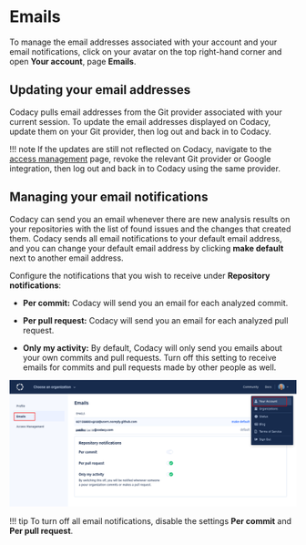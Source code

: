 # Emails

To manage the email addresses associated with your account and your email notifications, click on your avatar on the top right-hand corner and open **Your account**, page **Emails**.

## Updating your email addresses

Codacy pulls email addresses from the Git provider associated with your current session. To update the email addresses displayed on Codacy, update them on your Git provider, then log out and back in to Codacy.

!!! note
    If the updates are still not reflected on Codacy, navigate to the [access management](https://app.codacy.com/account/access-management) page, revoke the relevant Git provider or Google integration, then log out and back in to Codacy using the same provider.

## Managing your email notifications

Codacy can send you an email whenever there are new analysis results on your repositories with the list of found issues and the changes that created them. Codacy sends all email notifications to your default email address, and you can change your default email address by clicking **make default** next to another email address.

Configure the notifications that you wish to receive under **Repository notifications**:

-   **Per commit:** Codacy will send you an email for each analyzed commit.

-   **Per pull request:** Codacy will send you an email for each analyzed pull request.

-   **Only my activity:** By default, Codacy will only send you emails about your own commits and pull requests. Turn off this setting to receive emails for commits and pull requests made by other people as well.

![Email settings](images/emails-notifications.png)

!!! tip
    To turn off all email notifications, disable the settings **Per commit** and **Per pull request**.
